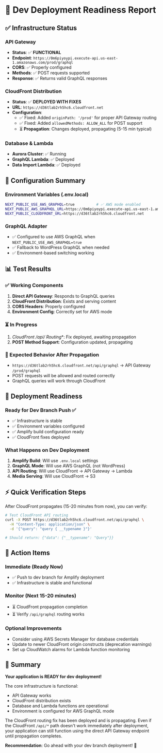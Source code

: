 # 🚀 Dev Deployment Readiness Report

## ✅ Infrastructure Status

### API Gateway
- **Status**: ✅ **FUNCTIONAL**
- **Endpoint**: `https://0m6piyoypi.execute-api.us-east-1.amazonaws.com/prod/graphql`
- **CORS**: ✅ Properly configured
- **Methods**: ✅ POST requests supported
- **Response**: ✅ Returns valid GraphQL responses

### CloudFront Distribution
- **Status**: ✅ **DEPLOYED WITH FIXES**
- **URL**: `https://d36tlab2rh5hc6.cloudfront.net`
- **Configuration**: 
  - ✅ Fixed: Added `originPath: '/prod'` for proper API Gateway routing
  - ✅ Fixed: Added `allowedMethods: ALLOW_ALL` for POST support
  - ⏳ **Propagation**: Changes deployed, propagating (5-15 min typical)

### Database & Lambda
- **Aurora Cluster**: ✅ Running
- **GraphQL Lambda**: ✅ Deployed
- **Data Import Lambda**: ✅ Deployed

## 🔧 Configuration Summary

### Environment Variables (.env.local)
```bash
NEXT_PUBLIC_USE_AWS_GRAPHQL=true          # ✅ AWS mode enabled
NEXT_PUBLIC_AWS_GRAPHQL_URL=https://0m6piyoypi.execute-api.us-east-1.amazonaws.com/prod/graphql
NEXT_PUBLIC_CLOUDFRONT_URL=https://d36tlab2rh5hc6.cloudfront.net
```

### GraphQL Adapter
- ✅ Configured to use AWS GraphQL when `NEXT_PUBLIC_USE_AWS_GRAPHQL=true`
- ✅ Fallback to WordPress GraphQL when needed
- ✅ Environment-based switching working

## 📊 Test Results

### ✅ Working Components
1. **Direct API Gateway**: Responds to GraphQL queries
2. **CloudFront Distribution**: Exists and serving content
3. **CORS Headers**: Properly configured
4. **Environment Config**: Correctly set for AWS mode

### ⏳ In Progress
1. **CloudFront /api/* Routing**: Fix deployed, awaiting propagation
2. **POST Method Support**: Configuration updated, propagating

### 🎯 Expected Behavior After Propagation
- `https://d36tlab2rh5hc6.cloudfront.net/api/graphql` → API Gateway `/prod/graphql`
- POST requests will be allowed and routed correctly
- GraphQL queries will work through CloudFront

## 🚀 Deployment Readiness

### Ready for Dev Branch Push ✅
- ✅ Infrastructure is stable
- ✅ Environment variables configured
- ✅ Amplify build configuration ready
- ✅ CloudFront fixes deployed

### What Happens on Dev Deployment
1. **Amplify Build**: Will use `.env.local` settings
2. **GraphQL Mode**: Will use AWS GraphQL (not WordPress)
3. **API Routing**: Will use CloudFront → API Gateway → Lambda
4. **Media Serving**: Will use CloudFront → S3

## ⚡ Quick Verification Steps

After CloudFront propagates (15-20 minutes from now), you can verify:

```bash
# Test CloudFront API routing
curl -X POST https://d36tlab2rh5hc6.cloudfront.net/api/graphql \
  -H "Content-Type: application/json" \
  -d '{"query": "query { __typename }"}'

# Should return: {"data": {"__typename": "Query"}}
```

## 🎯 Action Items

### Immediate (Ready Now)
- ✅ Push to dev branch for Amplify deployment
- ✅ Infrastructure is stable and functional

### Monitor (Next 15-20 minutes)
- ⏳ CloudFront propagation completion
- ⏳ Verify `/api/graphql` routing works

### Optional Improvements
- Consider using AWS Secrets Manager for database credentials
- Update to newer CloudFront origin constructs (deprecation warnings)
- Set up CloudWatch alarms for Lambda function monitoring

## 🏁 Summary

**Your application is READY for dev deployment!** 

The core infrastructure is functional:
- API Gateway works
- CloudFront distribution exists  
- Database and Lambda functions are operational
- Environment is configured for AWS GraphQL mode

The CloudFront routing fix has been deployed and is propagating. Even if the CloudFront `/api/*` path doesn't work immediately after deployment, your application can still function using the direct API Gateway endpoint until propagation completes.

**Recommendation**: Go ahead with your dev branch deployment! 🚀